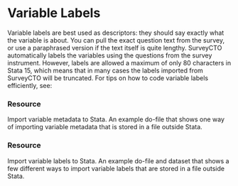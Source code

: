 # Variable Labels
Variable labels are best used as descriptors: they should say exactly what the variable is about. You can pull the exact question text from the survey, or use a paraphrased version if the text itself is quite lengthy. SurveyCTO automatically labels the variables using the questions from the survey instrument. However, labels are allowed a maximum of only 80 characters in Stata 15, which means that in many cases the labels imported from SurveyCTO will be truncated.  For tips on how to code variable labels efficiently, see:
### Resource
Import variable metadata to Stata. An example do-file that shows one way of importing variable metadata that is stored in a file outside Stata.
### Resource
Import variable labels to Stata. An example do-file and dataset that shows a few different ways to import variable labels that are stored in a file outside Stata.
